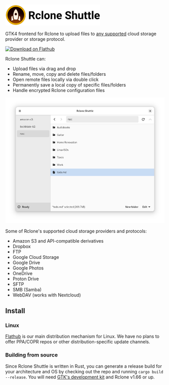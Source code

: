 <img src="meta/logo-with-text.png" alt="Rclone Shuttle logo" /><br />

GTK4 frontend for Rclone to upload files to [any supported](https://rclone.org/overview/) cloud storage provider or storage protocol.

<a href="https://flathub.org/apps/io.github.pieterdd.RcloneShuttle"><img width="170" alt="Download on Flathub" src="https://flathub.org/api/badge?locale=en"/></a>

Rclone Shuttle can:

- Upload files via drag and drop
- Rename, move, copy and delete files/folders
- Open remote files locally via double click
- Permanently save a local copy of specific files/folders
- Handle encrypted Rclone configuration files

![Screenshot](meta/screenshots/browser.png)

Some of Rclone's supported cloud storage providers and protocols:

- Amazon S3 and API-compatible derivatives
- Dropbox
- FTP
- Google Cloud Storage
- Google Drive
- Google Photos
- OneDrive
- Proton Drive
- SFTP
- SMB (Samba)
- WebDAV (works with Nextcloud)

## Install

### Linux
[Flathub](https://flathub.org/apps/io.github.pieterdd.RcloneShuttle) is our main distribution mechanism for Linux. We have no plans to offer PPA/COPR repos or other distribution-specific update channels.

### Building from source
Since Rclone Shuttle is written in Rust, you can generate a release build for your architecture and OS by checking out the repo and running `cargo build --release`. You will need [GTK's development kit](https://gtk-rs.org/gtk4-rs/stable/latest/book/installation.html) and Rclone v1.66 or up.
